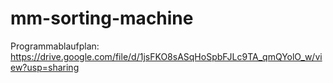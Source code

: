 # mm-sorting-machine

Programmablaufplan:
https://drive.google.com/file/d/1jsFKO8sASqHoSpbFJLc9TA_qmQYolO_w/view?usp=sharing

